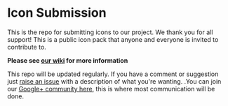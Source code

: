 # Icon Submission
This is the repo for submitting icons to our project. We thank you for all support!
This is a public icon pack that anyone and everyone is invited to contribute to.

**Please see [our wiki](https://github.com/Material-Design-Iconography/Icon-Submission/wiki) for more information**

This repo will be updated regularly. If you have a comment or suggestion just [raise an issue](https://github.com/Material-Design-Iconography/Icon-Submission/issues) with a description of what you're wanting. .You can join our [Google+ community here](http://goo.gl/yaGBvL), this is where most communication will be done.
